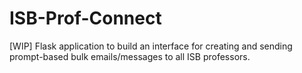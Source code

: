 # ISB-Prof-Connect
[WIP] Flask application to build an interface for creating and sending prompt-based bulk emails/messages to all ISB professors.

